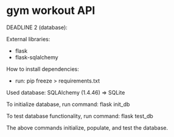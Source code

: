 # gym workout API

DEADLINE 2 (database):

External libraries:
  - flask
  - flask-sqlalchemy

How to install dependencies:
  - run: pip freeze > requirements.txt

Used database: SQLAlchemy (1.4.46) => SQLite

To initialize database, run command: flask init_db

To test database functionality, run command: flask test_db

The above commands initialize, populate, and test the database. 
